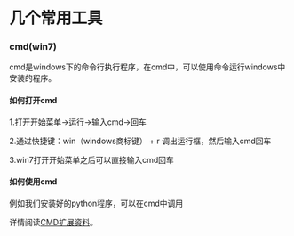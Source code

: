 # 几个常用工具

### cmd\(win7\)

cmd是windows下的命令行执行程序，在cmd中，可以使用命令运行windows中安装的程序。

#### 如何打开cmd

1.打开开始菜单-&gt;运行-&gt;输入cmd-&gt;回车 

2.通过快捷键：win（windows商标键） + r 调出运行框，然后输入cmd回车 

3.win7打开开始菜单之后可以直接输入cmd回车

#### 如何使用cmd

例如我们安装好的python程序，可以在cmd中调用





详情阅读[CMD扩展资料](https://lellansin.wordpress.com/2012/12/15/cmd%E5%BA%94%E7%94%A8%E5%9F%BA%E7%A1%80-%E6%89%AB%E7%9B%B2%E6%95%99%E7%A8%8B/)。

